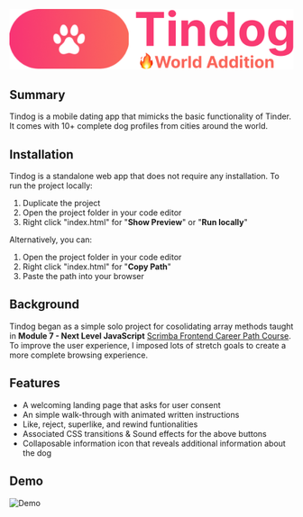 
![Logo](/images/tindog-icon.png)

## Summary 
Tindog is a mobile dating app that mimicks the basic functionality of Tinder.
It comes with 10+ complete dog profiles from cities around the world.

## Installation
Tindog is a standalone web app that does not require any installation. 
To run the project locally: 

1. Duplicate the project
2. Open the project folder in your code editor
3. Right click "index.html" for "**Show Preview**" or "**Run locally**"

Alternatively, you can:  
1. Open the project folder in your code editor
2. Right click "index.html" for "**Copy Path**"
3. Paste the path into your browser 

## Background
Tindog began as a simple solo project for cosolidating array methods taught in **Module 7 - Next Level JavaScript** [Scrimba Frontend Career Path Course](https://scrimba.com/learn/frontend). To improve the user experience, I imposed lots of stretch goals to create a more complete browsing experience.

## Features
- A welcoming landing page that asks for user consent  
- An simple walk-through with animated written instructions
- Like, reject, superlike, and rewind funtionalities
- Associated CSS transitions & Sound effects for the above buttons
- Collaposable information icon that reveals additional information about the dog 

## Demo
 ![Demo](/images/demo.gif)



